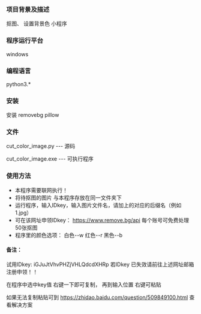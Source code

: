 ### 项目背景及描述

抠图、 设置背景色 小程序

### 程序运行平台 

windows

### 编程语言  

python3.*  

### 安装 

安装  removebg        pillow

### 文件

cut_color_image.py      ---  源码

cut_color_image.exe   ---  可执行程序 

### 使用方法  

- 本程序需要联网执行！
- 将待抠图的图片 与本程序存放在同一文件夹下
- 运行程序，输入IDkey，输入图片文件名，请加上的对应的后缀名（例如 1.jpg）
- 可在该网址申领IDkey： https://www.remove.bg/api  每个账号可免费处理50张抠图
- 程序里的颜色选项： 白色--w   红色--r  黑色--b

#### 备注：

试用IDkey:  iGJuJtVhvPHZjVHLQdcdXHRp   若IDkey 已失效请前往上述网址邮箱注册申领！！

在程序中选中key值 右键一下即可复制， 再到输入位置 右键可粘贴

如果无法复制粘贴可到 https://zhidao.baidu.com/question/509849100.html 查看解决方案
